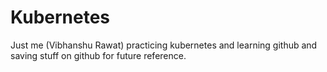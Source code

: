 # Kubernetes
Just me (Vibhanshu Rawat) practicing kubernetes and learning github and saving stuff on github for future reference.
